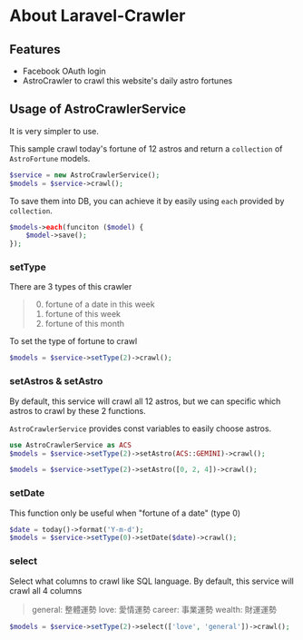 # About Laravel-Crawler

## Features
- Facebook OAuth login
- AstroCrawler to crawl this website's daily astro fortunes

## Usage of AstroCrawlerService

It is very simpler to use.

This sample crawl today's fortune of 12 astros and return a `collection` of `AstroFortune` models.

``` php
$service = new AstroCrawlerService();
$models = $service->crawl();
```

To save them into DB, you can achieve it by easily using `each` provided by `collection`.
``` php
$models->each(funciton ($model) {
    $model->save();
});
```

### setType
There are 3 types of this crawler

>0. fortune of a date in this week
>1. fortune of this week
>2. fortune of this month

To set the type of fortune to crawl
``` php
$models = $service->setType(2)->crawl();
```

### setAstros & setAstro
By default, this service will crawl all 12 astros, but we can specific which astros to crawl by these 2 functions.

`AstroCrawlerService` provides const variables to easily choose astros.

``` php
use AstroCrawlerService as ACS
$models = $service->setType(2)->setAstro(ACS::GEMINI)->crawl();
```

``` php
$models = $service->setType(2)->setAstro([0, 2, 4])->crawl();
```

### setDate

This function only be useful when "fortune of a date" (type 0)

``` php
$date = today()->format('Y-m-d');
$models = $service->setType(0)->setDate($date)->crawl();
```

### select

Select what columns to crawl like SQL language. By default, this service will crawl all 4 columns

>general: 整體運勢
>love: 愛情運勢
>career: 事業運勢
>wealth: 財運運勢

``` php
$models = $service->setType(2)->select(['love', 'general'])->crawl();
```
